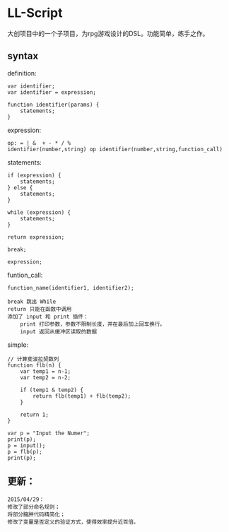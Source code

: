 # LL-Script

大创项目中的一个子项目，为rpg游戏设计的DSL。功能简单，练手之作。

## syntax

definition:
	
	var identifier;
	var identifier = expression;
	
	function identifier(params) {
		statements;
	}
	
expression:

	op: = | &  + - * / %
	identifier(number,string) op identifier(number,string,function_call)
	
statements:

	if (expression) {
		statements;
	} else {
		statements;
	}
	
	while (expression) {
		statements;
	}
	
	return expression;
	
	break;
	
	expression;
	
funtion_call:
	
	function_name(identifier1, identifier2);
	
	break 跳出 While
	return 只能在函数中调用
	添加了 input 和 print 插件：
		print 打印参数，参数不限制长度，并在最后加上回车换行。
		input 返回从缓冲区读取的数据
		
simple:
	
	// 计算斐波拉契数列
	function flb(n) {
		var temp1 = n-1;
		var temp2 = n-2;
		
		if (temp1 & temp2) {
			return flb(temp1) + flb(temp2);
		}
		
		return 1;
	}

	var p = "Input the Numer";
	print(p);
	p = input();
	p = flb(p);
	print(p);
	

## 更新：
	
	2015/04/29：
	修改了部分命名规则；
	将部分臃肿代码精简化；
	修改了变量是否定义的验证方式，使得效率提升近百倍。
	
	